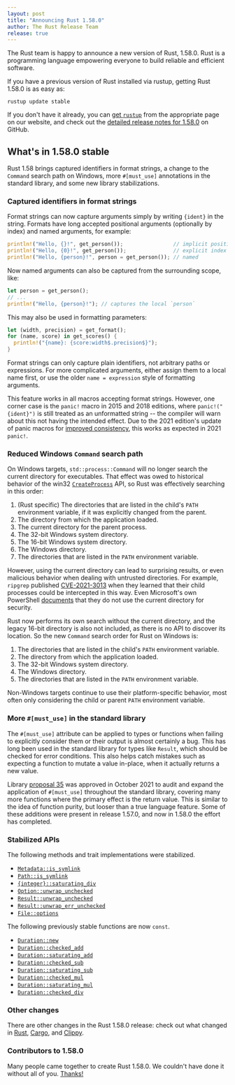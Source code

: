 ```yaml
---
layout: post
title: "Announcing Rust 1.58.0"
author: The Rust Release Team
release: true
---
```


The Rust team is happy to announce a new version of Rust, 1.58.0.
Rust is a programming language empowering everyone to build reliable and efficient software.

If you have a previous version of Rust installed via rustup, getting Rust 1.58.0 is as easy as:

```console
rustup update stable
```

If you don't have it already, you can [get `rustup`][install]
from the appropriate page on our website, and check out the
[detailed release notes for 1.58.0][notes] on GitHub.

[install]: https://www.rust-lang.org/install.html
[notes]: https://github.com/rust-lang/rust/blob/master/RELEASES.md#version-1580-2022-01-13

## What's in 1.58.0 stable

Rust 1.58 brings captured identifiers in format strings, a change to the
`Command` search path on Windows, more `#[must_use]` annotations in the
standard library, and some new library stabilizations.

### Captured identifiers in format strings

Format strings can now capture arguments simply by writing `{ident}` in the
string. Formats have long accepted positional arguments (optionally by index)
and named arguments, for example:

```rust
println!("Hello, {}!", get_person());                // implicit position
println!("Hello, {0}!", get_person());               // explicit index
println!("Hello, {person}!", person = get_person()); // named
```

Now named arguments can also be captured from the surrounding scope, like:

```rust
let person = get_person();
// ...
println!("Hello, {person}!"); // captures the local `person`
```

This may also be used in formatting parameters:

```rust
let (width, precision) = get_format();
for (name, score) in get_scores() {
  println!("{name}: {score:width$.precision$}");
}
```

Format strings can only capture plain identifiers, not arbitrary paths or
expressions. For more complicated arguments, either assign them to a local name
first, or use the older `name = expression` style of formatting arguments.

This feature works in all macros accepting format strings. However, one corner
case is the `panic!` macro in 2015 and 2018 editions, where `panic!("{ident}")`
is still treated as an unformatted string -- the compiler will warn about this
not having the intended effect. Due to the 2021 edition's update of panic
macros for [improved consistency], this works as expected in 2021 `panic!`.

[improved consistency]: https://doc.rust-lang.org/stable/edition-guide/rust-2021/panic-macro-consistency.html

### Reduced Windows `Command` search path

On Windows targets, `std::process::Command` will no longer search the current
directory for executables. That effect was owed to historical behavior of the
win32 [`CreateProcess`] API, so Rust was effectively searching in this order:

1. (Rust specific) The directories that are listed in the child's `PATH`
   environment variable, if it was explicitly changed from the parent.
2. The directory from which the application loaded.
3. The current directory for the parent process.
4. The 32-bit Windows system directory.
5. The 16-bit Windows system directory.
6. The Windows directory.
7. The directories that are listed in the `PATH` environment variable.

However, using the current directory can lead to surprising results, or even
malicious behavior when dealing with untrusted directories. For example,
`ripgrep` published [CVE-2021-3013] when they learned that their child
processes could be intercepted in this way. Even Microsoft's own PowerShell
[documents][PS] that they do not use the current directory for security.

Rust now performs its own search without the current directory, and the legacy
16-bit directory is also not included, as there is no API to discover its
location. So the new `Command` search order for Rust on Windows is:

1. The directories that are listed in the child's `PATH` environment variable.
2. The directory from which the application loaded.
3. The 32-bit Windows system directory.
4. The Windows directory.
5. The directories that are listed in the `PATH` environment variable.

Non-Windows targets continue to use their platform-specific behavior, most
often only considering the child or parent `PATH` environment variable.

[`CreateProcess`]: https://docs.microsoft.com/en-us/windows/win32/api/processthreadsapi/nf-processthreadsapi-createprocessa
[CVE-2021-3013]: https://www.cve.org/CVERecord?id=CVE-2021-3013
[PS]: https://docs.microsoft.com/en-us/powershell/module/microsoft.powershell.core/about/about_command_precedence?view=powershell-7.2

### More `#[must_use]` in the standard library

The `#[must_use]` attribute can be applied to types or functions when failing
to explicitly consider them or their output is almost certainly a bug. This has
long been used in the standard library for types like `Result`, which should be
checked for error conditions. This also helps catch mistakes such as expecting
a function to mutate a value in-place, when it actually returns a new value.

Library [proposal 35] was approved in October 2021 to audit and expand the
application of `#[must_use]` throughout the standard library, covering many
more functions where the primary effect is the return value. This is similar
to the idea of function purity, but looser than a true language feature. Some
of these additions were present in release 1.57.0, and now in 1.58.0 the effort
has completed.

[proposal 35]: https://github.com/rust-lang/libs-team/issues/35

### Stabilized APIs

The following methods and trait implementations were stabilized.

- [`Metadata::is_symlink`]
- [`Path::is_symlink`]
- [`{integer}::saturating_div`]
- [`Option::unwrap_unchecked`]
- [`Result::unwrap_unchecked`]
- [`Result::unwrap_err_unchecked`]
- [`File::options`]

The following previously stable functions are now `const`.

- [`Duration::new`]
- [`Duration::checked_add`]
- [`Duration::saturating_add`]
- [`Duration::checked_sub`]
- [`Duration::saturating_sub`]
- [`Duration::checked_mul`]
- [`Duration::saturating_mul`]
- [`Duration::checked_div`]

[`Metadata::is_symlink`]: https://doc.rust-lang.org/stable/std/fs/struct.Metadata.html#method.is_symlink
[`Path::is_symlink`]: https://doc.rust-lang.org/stable/std/path/struct.Path.html#method.is_symlink
[`{integer}::saturating_div`]: https://doc.rust-lang.org/stable/std/primitive.i8.html#method.saturating_div
[`Option::unwrap_unchecked`]: https://doc.rust-lang.org/stable/std/option/enum.Option.html#method.unwrap_unchecked
[`Result::unwrap_unchecked`]: https://doc.rust-lang.org/stable/std/result/enum.Result.html#method.unwrap_unchecked
[`Result::unwrap_err_unchecked`]: https://doc.rust-lang.org/stable/std/result/enum.Result.html#method.unwrap_err_unchecked
[`File::options`]: https://doc.rust-lang.org/stable/std/fs/struct.File.html#method.options
[`Duration::new`]: https://doc.rust-lang.org/stable/std/time/struct.Duration.html#method.new
[`Duration::checked_add`]: https://doc.rust-lang.org/stable/std/time/struct.Duration.html#method.checked_add
[`Duration::saturating_add`]: https://doc.rust-lang.org/stable/std/time/struct.Duration.html#method.saturating_add
[`Duration::checked_sub`]: https://doc.rust-lang.org/stable/std/time/struct.Duration.html#method.checked_sub
[`Duration::saturating_sub`]: https://doc.rust-lang.org/stable/std/time/struct.Duration.html#method.saturating_sub
[`Duration::checked_mul`]: https://doc.rust-lang.org/stable/std/time/struct.Duration.html#method.checked_mul
[`Duration::saturating_mul`]: https://doc.rust-lang.org/stable/std/time/struct.Duration.html#method.saturating_mul
[`Duration::checked_div`]: https://doc.rust-lang.org/stable/std/time/struct.Duration.html#method.checked_div

### Other changes

There are other changes in the Rust 1.58.0 release: check out what changed in
[Rust](https://github.com/rust-lang/rust/blob/master/RELEASES.md#version-1580-2022-01-13),
[Cargo](https://github.com/rust-lang/cargo/blob/master/CHANGELOG.md#cargo-158-2022-01-13),
and [Clippy](https://github.com/rust-lang/rust-clippy/blob/master/CHANGELOG.md#rust-158).

### Contributors to 1.58.0

Many people came together to create Rust 1.58.0.
We couldn't have done it without all of you.
[Thanks!](https://thanks.rust-lang.org/rust/1.58.0/)

